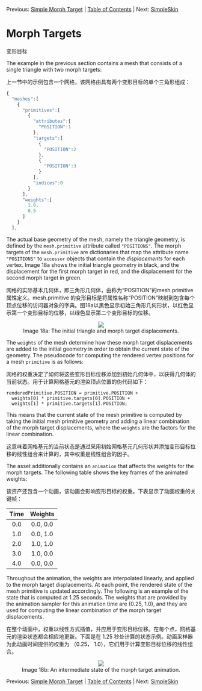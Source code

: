 Previous: [Simple Morph Target](gltfTutorial_017_SimpleMorphTarget.md) | [Table of Contents](README.md) | Next: [SimpleSkin](gltfTutorial_019_SimpleSkin.md)

# Morph Targets

变形目标

The example in the previous section contains a mesh that consists of a single triangle with two morph targets:

上一节中的示例包含一个网格，该网格由具有两个变形目标的单个三角形组成：

```javascript
{
  "meshes":[
    {
      "primitives":[
        {
          "attributes":{
            "POSITION":1
          },
          "targets":[
            {
              "POSITION":2
            },
            {
              "POSITION":3
            }
          ],
          "indices":0
        }
      ],
      "weights":[
        1.0,
        0.5
      ]
    }
  ],
```


The actual base geometry of the mesh, namely the triangle geometry, is defined by the `mesh.primitive` attribute called `"POSITIONS"`. The morph targets of the `mesh.primitive` are dictionaries that map the attribute name `"POSITIONS"` to `accessor` objects that contain the *displacements* for each vertex. Image 18a shows the initial triangle geometry in black, and the displacement for the first morph target in red, and the displacement for the second morph target in green.

网格的实际基本几何体，即三角形几何体，由称为“POSITION”的mesh.primitive属性定义。mesh.primitive 的变形目标是将属性名称“POSITION”映射到包含每个顶点位移的访问器对象的字典。图18a以黑色显示初始三角形几何形状，以红色显示第一个变形目标的位移，以绿色显示第二个变形目标的位移。

<p align="center">
<img src="images/simpleMorphInitial.png" /><br>
<a name="simpleMorphInitial-png"></a>Image 18a: The initial triangle and morph target displacements.
</p>

The `weights` of the mesh determine how these morph target displacements are added to the initial geometry in order to obtain the current state of the geometry. The pseudocode for computing the rendered vertex positions for a mesh `primitive` is as follows:

网格的权重决定了如何将这些变形目标位移添加到初始几何体中，以获得几何体的当前状态。用于计算网格基元的渲染顶点位置的伪代码如下：

```
renderedPrimitive.POSITION = primitive.POSITION + 
  weights[0] * primitive.targets[0].POSITION +
  weights[1] * primitive.targets[1].POSITION;
```

This means that the current state of the mesh primitive is computed by taking the initial mesh primitive geometry and adding a linear combination of the morph target displacements, where the `weights` are the factors for the linear combination.

这意味着网格基元的当前状态是通过采用初始网格基元几何形状并添加变形目标位移的线性组合来计算的，其中权重是线性组合的因子。

The asset additionally contains an `animation` that affects the weights for the morph targets. The following table shows the key frames of the animated weights:

该资产还包含一个动画，该动画会影响变形目标的权重。下表显示了动画权重的关键帧：

| Time | Weights   |
|:----:|:---------:|
|  0.0 | 0.0, 0.0  |
|  1.0 | 0.0, 1.0  |
|  2.0 | 1.0, 1.0  |
|  3.0 | 1.0, 0.0  |
|  4.0 | 0.0, 0.0  |


Throughout the animation, the weights are interpolated linearly, and applied to the morph target displacements. At each point, the rendered state of the mesh primitive is updated accordingly. The following is an example of the state that is computed at 1.25 seconds. The weights that are provided by the animation sampler for this animation time are (0.25, 1.0), and they are used for computing the linear combination of the morph target displacements.

在整个动画中，权重以线性方式插值，并应用于变形目标位移。在每个点，网格基元的渲染状态都会相应地更新。下面是在 1.25 秒处计算的状态示例。动画采样器为此动画时间提供的权重为 （0.25， 1.0），它们用于计算变形目标位移的线性组合。

<p align="center">
<img src="images/simpleMorphIntermediate.png" /><br>
<a name="simpleMorphIntermediate-png"></a>Image 18b: An intermediate state of the morph target animation.
</p>




Previous: [Simple Morph Target](gltfTutorial_017_SimpleMorphTarget.md) | [Table of Contents](README.md) | Next: [SimpleSkin](gltfTutorial_019_SimpleSkin.md)







